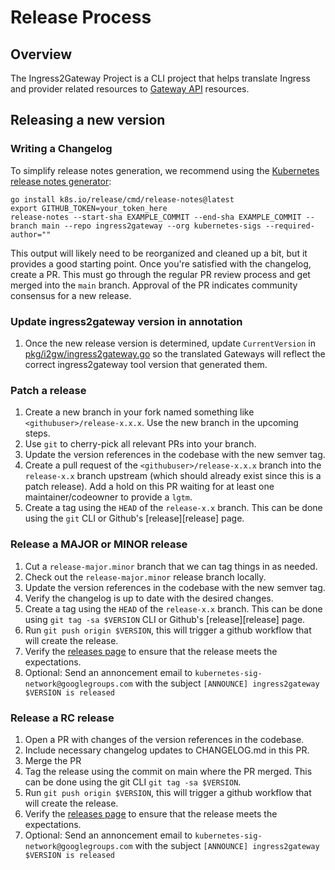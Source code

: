 # Release Process

## Overview

The Ingress2Gateway Project is a CLI project that helps translate Ingress and provider related resources to [Gateway API](https://github.com/kubernetes-sigs/gateway-api) resources.

## Releasing a new version

### Writing a Changelog

To simplify release notes generation, we recommend using the [Kubernetes release
notes generator](https://github.com/kubernetes/release/blob/master/cmd/release-notes):

```
go install k8s.io/release/cmd/release-notes@latest
export GITHUB_TOKEN=your_token_here
release-notes --start-sha EXAMPLE_COMMIT --end-sha EXAMPLE_COMMIT --branch main --repo ingress2gateway --org kubernetes-sigs --required-author=""
```

This output will likely need to be reorganized and cleaned up a bit, but it
provides a good starting point. Once you're satisfied with the changelog, create
a PR. This must go through the regular PR review process and get merged into the
`main` branch. Approval of the PR indicates community consensus for a new
release.

### Update ingress2gateway version in annotation
1. Once the new release version is determined, update `CurrentVersion` in [pkg/i2gw/ingress2gateway.go](pkg/i2gw/ingress2gateway.go) so the translated Gateways will reflect the correct ingress2gateway tool version that generated them.

### Patch a release

1. Create a new branch in your fork named something like `<githubuser>/release-x.x.x`. Use the new branch
  in the upcoming steps.
1. Use `git` to cherry-pick all relevant PRs into your branch.
1. Update the version references in the codebase with the new semver tag.
1. Create a pull request of the `<githubuser>/release-x.x.x` branch into the `release-x.x` branch upstream
  (which should already exist since this is a patch release). Add a hold on this PR waiting for at least
  one maintainer/codeowner to provide a `lgtm`.
1. Create a tag using the `HEAD` of the `release-x.x` branch. This can be done using the `git` CLI or
  Github's [release][release] page.

### Release a MAJOR or MINOR release

1. Cut a `release-major.minor` branch that we can tag things in as needed.
1. Check out the `release-major.minor` release branch locally.
1. Update the version references in the codebase with the new semver tag.
1. Verify the changelog is up to date with the desired changes.
1. Create a tag using the `HEAD` of the `release-x.x` branch. This can be done using `git tag -sa $VERSION` CLI or
  Github's [release][release] page.
1. Run `git push origin $VERSION`, this will trigger a github workflow that will create the release.
1. Verify the [releases page](https://github.com/kubernetes-sigs/ingress2gateway/releases) to ensure that the release meets the expectations.
1. Optional: Send an annoncement email to `kubernetes-sig-network@googlegroups.com` with the subject `[ANNOUNCE] ingress2gateway $VERSION is released`


### Release a RC release

1. Open a PR with changes of the version references in the codebase.
1. Include necessary changelog updates to CHANGELOG.md in this PR.
1. Merge the PR
1. Tag the release using the commit on main where the PR merged. This can be done using the git CLI `git tag -sa $VERSION`.
1. Run `git push origin $VERSION`, this will trigger a github workflow that will create the release.
1. Verify the [releases page](https://github.com/kubernetes-sigs/ingress2gateway/releases) to ensure that the release meets the expectations.
1. Optional: Send an annoncement email to `kubernetes-sig-network@googlegroups.com` with the subject `[ANNOUNCE] ingress2gateway $VERSION is released`


